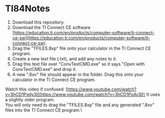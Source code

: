 # TI84Notes

1. Download this repository.
2. Download the TI Connect CE software [https://education.ti.com/en/products/computer-software/ti-connect-ce-sw](https://education.ti.com/en/products/computer-software/ti-connect-ce-sw).
3. Drag the "TFILES.8xp" file onto your calculator in the TI Connect CE program.
4. Create a new text file (.txt), and add any notes to it.
5. Drag this text file over "ConvTextCMD.exe" so it says "Open with ConvTextCMD.exe" and drop it.
6. A new ".8xv" file should appear in the folder. Drag this onto your calculator in the TI Connect CE program.

Watch this video if confused: [https://www.youtube.com/watch?v=3hCD1Pxdy3I](https://www.youtube.com/watch?v=3hCD1Pxdy3I)\
It uses a slightly older program.\
You will only need to drag the "TFILES.8xp" file and any generated ".8xv" files into the TI Connect CE program.\
